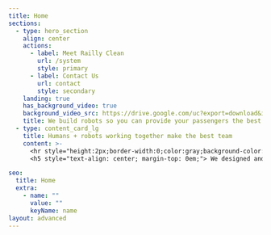 ```yaml
---
title: Home
sections:
  - type: hero_section
    align: center
    actions:
      - label: Meet Railly Clean
        url: /system
        style: primary
      - label: Contact Us
        url: contact
        style: secondary
    landing: true
    has_background_video: true
    background_video_src: https://drive.google.com/uc?export=download&id=1jGmbBaAmvIsOR1LcP8xXF1bvEeZX09M3
    title: We build robots so you can provide your passengers the best travelling experience
  - type: content_card_lg
    title: Humans + robots working together make the best team
    content: >- 
      <hr style="height:2px;border-width:0;color:gray;background-color:gray">
      <h5 style="text-align: center; margin-top: 0em;"> We designed and built Railly Clean to automate routine cleaning activities so that the staff can focus on ensuring. </h4> 

seo:
  title: Home
  extra:
    - name: ""
      value: ""
      keyName: name
layout: advanced
---
```

